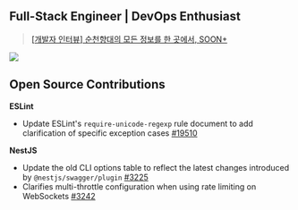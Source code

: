 ## Full-Stack Engineer | DevOps Enthusiast

> [[개발자 인터뷰] 순천향대의 모든 정보를 한 곳에서, SOON+](http://news.sch.ac.kr/news/articleView.html?idxno=1222)  


<img src="https://go-skill-icons.vercel.app/api/icons?i=cpp,js,ts,react,nextjs,expressjs,nestjs,golang,aws&titles=true"/>


## Open Source Contributions
**ESLint**
- Update ESLint's `require-unicode-regexp` rule document to add clarification of specific exception cases [#19510](https://github.com/eslint/eslint/pull/19510)

**NestJS**
- Update the old CLI options table to reflect the latest changes introduced by `@nestjs/swagger/plugin` [#3225](https://github.com/nestjs/docs.nestjs.com/pull/3225)
- Clarifies multi-throttle configuration when using rate limiting on WebSockets [#3242](https://github.com/nestjs/docs.nestjs.com/pull/3242)
